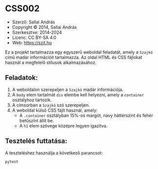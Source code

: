 # CSS002

* Szerző: Sallai András
* Copyright © 2014, Sallai András
* Szerkesztve: 2014-2024
* Licenc: CC BY-SA 4.0
* Web: https://szit.hu

Ez a projekt tartalmazza egy egyszerű weboldal feladatát, amely a `Szajkó` című madár információit tartalmazza. Az oldal HTML és CSS fájlokat használ a megfelelő stílusok alkalmazásához.

## Feladatok:

1. A weboldalon szerepeljen a `Szajkó` madár információja.
2. A `body` elem tartalmát `div` elembe kell helyezni, amely a `container` osztályhoz tartozik.
3. A címsorban a `Szajkó` szó szerepeljen.
4. A weboldal külső CSS fájlt használ, amely:
   - A `.container` osztályban 15%-os margót, navy háttérszínt és fehér betűszínt állít be.
   - A `h1` elem szövege középre legyen igazítva.

## Tesztelés futtatása:

A teszteléshez használja a következő parancsot:

```bash
pytest
